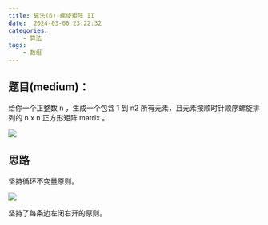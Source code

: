 ```yaml
---
title: 算法(6)-螺旋矩阵 II
date:  2024-03-06 23:22:32
categories:
    - 算法
tags:
    - 数组
---
```


## 题目(medium)：

给你一个正整数 n ，生成一个包含 1 到 n2 所有元素，且元素按顺时针顺序螺旋排列的 n x n 正方形矩阵 matrix 。

![](https://assets.leetcode.com/uploads/2020/11/13/spiraln.jpg)

## 思路

坚持循环不变量原则。

![](https://code-thinking-1253855093.file.myqcloud.com/pics/20220922102236.png)

坚持了每条边左闭右开的原则。

